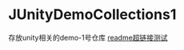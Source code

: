 # JUnityDemoCollections1
存放unity相关的demo-1号仓库
[readme超链接测试](https://github.com/zhejimanyu?tab=repositories)
